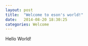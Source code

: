 ```yaml
---
layout: post
title:  "Welcome to eson's world!"
date:   2014-08-20 18:30:25
categories: Welcome
---
```

Hello World!